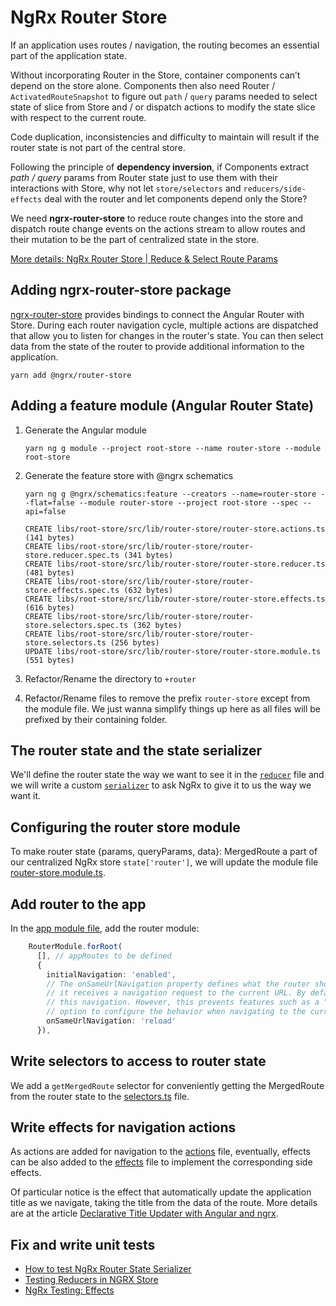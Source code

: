 # NgRx Router Store

If an application uses routes / navigation, the routing becomes an essential
part of the application state.

Without incorporating Router in the Store, container components can’t depend
on the store alone. Components then also need Router / `ActivatedRouteSnapshot`
to figure out `path` / `query` params needed to select state of slice from Store
and / or dispatch actions to modify the state slice with respect to the current
route.

Code duplication, inconsistencies and difficulty to maintain will result if the
router state is not part of the central store.

Following the principle of **dependency inversion**, if Components extract _path /
query_ params from Router state just to use them with their interactions with
Store, why not let `store/selectors` and `reducers/side-effects` deal with the
router and let components depend only the Store?

We need **ngrx-router-store** to reduce route changes into the store and dispatch
route change events on the actions stream to allow routes and their mutation
to be the part of centralized state in the store.

[More details: NgRx Router Store | Reduce & Select Route Params](https://medium.com/simars/ngrx-router-store-reduce-select-route-params-6baff607dd9)

## Adding ngrx-router-store package

[ngrx-router-store](https://ngrx.io/guide/router-store) provides bindings to
connect the Angular Router with Store. During each router navigation cycle,
multiple actions are dispatched that allow you to listen for changes in the
router's state. You can then select data from the state of the router to
provide additional information to the application.

```shell script
yarn add @ngrx/router-store
```

## Adding a feature module (Angular Router State)

1. Generate the Angular module

   ```shell script
   yarn ng g module --project root-store --name router-store --module root-store
   ```

2. Generate the feature store with @ngrx schematics

   ```shell script
   yarn ng g @ngrx/schematics:feature --creators --name=router-store --flat=false --module router-store --project root-store --spec --api=false

   CREATE libs/root-store/src/lib/router-store/router-store.actions.ts (141 bytes)
   CREATE libs/root-store/src/lib/router-store/router-store.reducer.spec.ts (341 bytes)
   CREATE libs/root-store/src/lib/router-store/router-store.reducer.ts (481 bytes)
   CREATE libs/root-store/src/lib/router-store/router-store.effects.spec.ts (632 bytes)
   CREATE libs/root-store/src/lib/router-store/router-store.effects.ts (616 bytes)
   CREATE libs/root-store/src/lib/router-store/router-store.selectors.spec.ts (362 bytes)
   CREATE libs/root-store/src/lib/router-store/router-store.selectors.ts (256 bytes)
   UPDATE libs/root-store/src/lib/router-store/router-store.module.ts (551 bytes)
   ```

3. Refactor/Rename the directory to `+router`
4. Refactor/Rename files to remove the prefix `router-store` except from the module
   file. We just wanna simplify things up here as all files will be prefixed by their
   containing folder.

## The router state and the state serializer

We'll define the router state the way we want to see it in the [`reducer`](./reducer.ts)
file and we will write a custom [`serializer`](https://ngrx.io/guide/router-store/configuration)
to ask NgRx to give it to us the way we want it.

## Configuring the router store module

To make router state {params, queryParams, data}: MergedRoute a part of our
centralized NgRx store `state['router']`, we will update the module file
[router-store.module.ts](./router-store.module.ts).

## Add router to the app

In the [app module file](../../../../../apps/vtree/src/app/app.module.ts), add the
router module:

```typescript
    RouterModule.forRoot(
      [], // appRoutes to be defined
      {
        initialNavigation: 'enabled',
        // The onSameUrlNavigation property defines what the router should do if
        // it receives a navigation request to the current URL. By default, the router will ignore
        // this navigation. However, this prevents features such as a “refresh” button. Use this
        // option to configure the behavior when navigating to the current URL. Default is ‘ignore’.
        onSameUrlNavigation: 'reload'
      }),
```

## Write selectors to access to router state

We add a `getMergedRoute` selector for conveniently getting the MergedRoute from the router
state to the [selectors.ts](./selectors.ts) file.

## Write effects for navigation actions

As actions are added for navigation to the [actions](./actions.ts) file, eventually,
effects can be also added to the [effects](./effects.ts) file to implement the
corresponding side effects.

Of particular notice is the effect that automatically update the application title
as we navigate, taking the title from the data of the route. More details are at the
article [Declarative Title Updater with Angular and ngrx](https://alligator.io/angular/title-updater/).

## Fix and write unit tests

- [How to test NgRx Router State Serializer](https://medium.com/@marko.sulamagi/how-to-test-ngrx-router-state-serializer-87114c73ad21)
- [Testing Reducers in NGRX Store](https://ultimatecourses.com/blog/ngrx-store-testing-reducers)
- [NgRx Testing: Effects](https://brianflove.com/2018/06/28/ngrx-testing-effects/)

